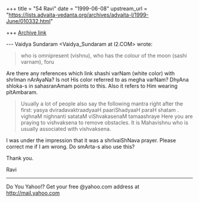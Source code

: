 +++
title = "54 Ravi"
date = "1999-06-08"
upstream_url = "https://lists.advaita-vedanta.org/archives/advaita-l/1999-June/010332.html"

+++
[Archive link](https://lists.advaita-vedanta.org/archives/advaita-l/1999-June/010332.html)

--- Vaidya Sundaram <Vaidya_Sundaram at I2.COM> wrote:

> who is omnipresent (vishnu), who has the colour of the moon (sashi
> varnam), foru


Are there any references which link shashi varNam (white color) with
shrIman nArAyaNa? Is not His color referred to as megha varNam?  DhyAna
shloka-s in sahasranAmam points to this. Also it refers to Him wearing
pItAmbaram.


>  Usually a lot of people also say the following mantra right after
> the first:
> yasya dviradavaktraadyaaH paariShadyaaH paraH shatam .
> vighnaM nighnanti satataM viShvakasenaM tamaashraye
>  Here you are praying to vishvaksena to remove obstacles. It is
> Mahavishnu who
> is usually associated with vishvaksena.


I was under the impression that it was a shrIvaiShNava prayer. Please
correct me if I am wrong. Do smArta-s also use this?


Thank you.

Ravi


_________________________________________________________
Do You Yahoo!?
Get your free @yahoo.com address at http://mail.yahoo.com

